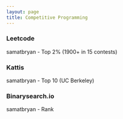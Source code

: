 ```yaml
---
layout: page
title: Competitive Programming
---
```

### Leetcode
samatbryan - Top 2% (1900+ in 15 contests)
### Kattis
samatbryan - Top 10 (UC Berkeley)
### Binarysearch.io
samatbryan - Rank
